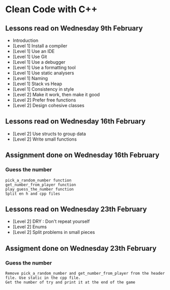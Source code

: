 # Clean Code with C++

## Lessons read on Wednesday 9th February

- Introduction
- [Level 1] Install a compiler
- [Level 1] Use an IDE
- [Level 1] Use Git
- [Level 1] Use a debugger
- [Level 1] Use a formatting tool
- [Level 1] Use static analysers
- [Level 1] Naming
- [Level 1] Stack vs Heap
- [Level 1] Consistency in style
- [Level 2] Make it work, then make it good		
- [Level 2] Prefer free functions
- [Level 2] Design cohesive classes

## Lessons read on Wednesday 16th February

- [Level 2] Use structs to group data
- [Level 2] Write small functions

## Assignment done on Wednesday 16th February

### Guess the number
    
    pick_a_random_number function
    get_number_from_player function
    play_guess_the_number function
    Split en h and cpp files

## Lessons read on Wednesday 23th February
- [Level 2] DRY : Don't repeat yourself
- [Level 2] Enums
- [Level 2] Split problems in small pieces

## Assigment done on Wednesday 23th February

### Guess the number

    Remove pick_a_random_number and get_number_from_player from the header file. Use static in the cpp file.
    Get the number of try and print it at the end of the game